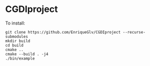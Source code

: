 # CGDIproject

To install:

```
git clone https://github.com/EnriqueGlv/CGDIproject --recurse-submodules
mkdir build
cd build
cmake ..
cmake --build . -j4
./bin/example
```
